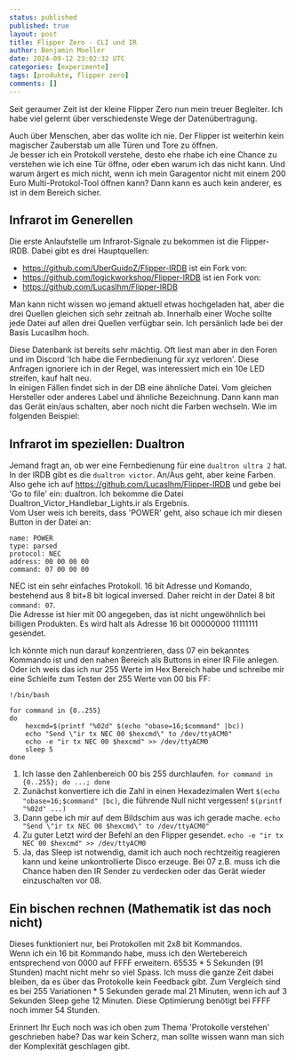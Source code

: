 ```yaml
---
status: published
published: true
layout: post
title: Flipper Zero - CLI und IR
author: Benjamin Moeller
date: 2024-09-12 23:02:32 UTC
categories: [experimente]
tags: [produkte, flipper zero]
comments: []
---
```


Seit geraumer Zeit ist der kleine Flipper Zero nun mein treuer Begleiter. Ich habe viel gelernt über verschiedenste Wege der Datenübertragung.  

Auch über Menschen, aber das wollte ich nie. Der Flipper ist weiterhin kein magischer Zauberstab um alle Türen und Tore zu öffnen.  
Je besser ich ein Protokoll verstehe, desto ehe rhabe ich eine Chance zu verstehen wie ich eine Tür öffne, oder eben warum ich das nicht kann. Und warum ärgert es mich nicht, wenn ich mein Garagentor nicht mit einem 200 Euro Multi-Protokol-Tool öffnen kann? Dann kann es auch kein anderer, es ist in dem Bereich sicher.  

## Infrarot im Generellen

Die erste Anlaufstelle um Infrarot-Signale zu bekommen ist die Flipper-IRDB. Dabei gibt es drei Hauptquellen:
- https://github.com/UberGuidoZ/Flipper-IRDB ist ein Fork von:
- https://github.com/logickworkshop/Flipper-IRDB ist ien Fork von:
- https://github.com/Lucaslhm/Flipper-IRDB

Man kann nicht wissen wo jemand aktuell etwas hochgeladen hat, aber die drei Quellen gleichen sich sehr zeitnah ab. Innerhalb einer Woche sollte jede Datei auf allen drei Quellen verfügbar sein. Ich persänlich lade bei der Basis Lucaslhm hoch.  

Diese Datenbank ist bereits sehr mächtig. Oft liest man aber in den Foren und im Discord 'Ich habe die Fernbedienung für xyz verloren'. Diese Anfragen ignoriere ich in der Regel, was interessiert mich ein 10e LED streifen, kauf halt neu.  
In einigen Fällen findet sich in der DB eine ähnliche Datei. Vom gleichen Hersteller oder anderes Label und ähnliche Bezeichnung. Dann kann man das Gerät ein/aus schalten, aber noch nicht die Farben wechseln. Wie im folgenden Beispiel:  

## Infrarot im speziellen: Dualtron

Jemand fragt an, ob wer eine Fernbedienung für eine `dualtron ultra 2` hat. In der IRDB gibt es die `dualtron victor`. An/Aus geht, aber keine Farben.  
Also gehe ich auf https://github.com/Lucaslhm/Flipper-IRDB und gebe bei 'Go to file' ein: dualtron. Ich bekomme die Datei Dualtron\_Victor\_Handlebar\_Lights.ir als Ergebnis.  
Vom User weis ich bereits, dass 'POWER' geht, also schaue ich mir diesen Button in der Datei an:  

```
name: POWER
type: parsed
protocol: NEC
address: 00 00 00 00
command: 07 00 00 00
```

NEC ist ein sehr einfaches Protokoll. 16 bit Adresse und Komando, bestehend aus 8 bit+8 bit logical inversed. Daher reicht in der Datei 8 bit `command: 07`.  
Die Adresse ist hier mit 00 angegeben, das ist nicht ungewöhnlich bei billigen Produkten. Es wird halt als Adresse 16 bit 00000000 11111111 gesendet.

Ich könnte mich nun darauf konzentrieren, dass 07 ein bekanntes Kommando ist und den nahen Bereich als Buttons in einer IR File anlegen.  
Oder ich weis das ich nur 255 Werte im Hex Bereich habe und schreibe mir eine Schleife zum Testen der 255 Werte von 00 bis FF:  

```
!/bin/bash

for command in {0..255}
do
    hexcmd=$(printf "%02d" $(echo "obase=16;$command" |bc)) 
    echo "Send \"ir tx NEC 00 $hexcmd\" to /dev/ttyACM0"
    echo -e "ir tx NEC 00 $hexcmd" >> /dev/ttyACM0
    sleep 5
done
```

1. Ich lasse den Zahlenbereich 00 bis 255 durchlaufen.  `for command in {0..255}; do ...; done`
1. Zunächst konvertiere ich die Zahl in einen Hexadezimalen Wert `$(echo "obase=16;$command" |bc)`, die führende Null nicht vergessen! `$(printf "%02d" ...)`  
1. Dann gebe ich mir auf dem Bildschim aus was ich gerade mache. `echo "Send \"ir tx NEC 00 $hexcmd\" to /dev/ttyACM0"` 
1. Zu guter Letzt wird der Befehl an den Flipper gesendet. `echo -e "ir tx NEC 00 $hexcmd" >> /dev/ttyACM0` 
1. Ja, das Sleep ist notwendig, damit ich auch noch rechtzeitig reagieren kann und keine unkontrollierte Disco erzeuge. Bei 07 z.B. muss ich die Chance haben den IR Sender zu verdecken oder das Gerät wieder einzuschalten vor 08.  

## Ein bischen rechnen (Mathematik ist das noch nicht)

Dieses funktioniert nur, bei Protokollen mit 2x8 bit Kommandos.  
Wenn ich ein 16 bit Kommando habe, muss ich den Wertebereich entsprechend von 0000 auf FFFF erweitern. 65535 * 5 Sekunden (91 Stunden) macht nicht mehr so viel Spass. Ich muss die ganze Zeit dabei bleiben, da es über das Protokolle kein Feedback gibt. Zum Vergleich sind es bei 255 Variationen * 5 Sekunden gerade mal 21 Minuten, wenn ich auf 3 Sekunden Sleep gehe 12 Minuten. Diese Optimierung benötigt bei FFFF noch immer 54 Stunden.  

Erinnert Ihr Euch noch was ich oben zum Thema 'Protokolle verstehen' geschrieben habe? Das war kein Scherz, man sollte wissen wann man sich der Komplexität geschlagen gibt.  
